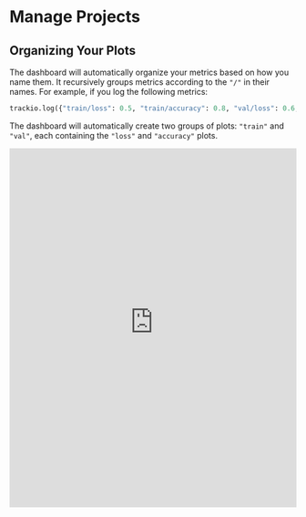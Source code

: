 # Manage Projects

## Organizing Your Plots

The dashboard will automatically organize your metrics based on how you name them. It recursively groups metrics according to the `"/"` in their names. For example, if you log the following metrics:

```py
trackio.log({"train/loss": 0.5, "train/accuracy": 0.8, "val/loss": 0.6, "val/accuracy": 0.75})
```

The dashboard will automatically create two groups of plots: `"train"` and `"val"`, each containing the `"loss"` and `"accuracy"` plots.

<iframe 
    src="https://trackio-documentation.hf.space/?project=organize-your-plots&sidebar=hidden" 
    style="width: 100%; border:0;" 
    height="630" 
    style="border:0;">
</iframe>
